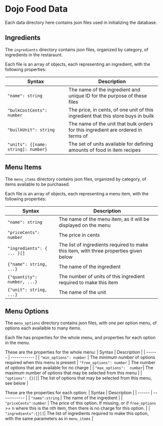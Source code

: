 # Dojo Food Data

Each data directory here contains json files used in initializing the database.

## Ingredients
The `ingredients` directory contains json files, organized by category, of ingredients in the restaraunt.

Each file is an array of objects, each representing an ingredient, with the following properties:

| Syntax | Description |
| ------ | --------- |
| `"name": string` | The name of the ingredient and unique ID for the purpose of these files |
| `"bulkCostCents": number` | The price, in cents, of one unit of this ingredient that this store buys in builk |
| `"builkUnit": string` | The name of the unit that bulk orders for this ingredient are ordered in terms of |
|`"units": {[name: string]: number}`| The set of units available for defining amounts of food in item recipes|


## Menu Items
The `menu_items` directory contains json files, organized by category, of items available to be purchased.

Each file is an array of objects, each representing a menu item, with the following properties:

| Syntax | Description |
| ------ | ----------- |
| `"name": string` | The name of the menu item, as it will be displayed on the menu |
| `"priceCents": number` | The price in cents |
|`"ingredients": { ... }[]`| The list of ingredients required to make this item, with three properties given below |
|`{"name": string, ...}`| The name of the ingredient |
|`{"quantity": number, ...}`| The number of units of this ingredient required to make this item |
|`{"unit": string, ...}`| The name of the unit |

## Menu Options
The `menu_options` directory contains json files, with one per option menu, of options each availalble to many items.

Each file has properties for the whole menu, and properties for each option in the menu.

These are the properties for the whole menu:
| Syntax |  Description |
| ------ | ------------ |
| `"min_options": number` | The minimum number of options required when this menu is present
| `"free_options": number` | The number of options that are available for no charge |
| `"max_options":  number`| The maximum number of options that may be selected from this menu |
| `"options": {}[]`| The list of options that may be selected from this menu, see below |

These are the properties for each option:
| Syntax |  Description |
| ------ | ------------ |
| `"name":string` | The name of the ingredient |
| `"priceCents":number` | The price of this option.  If missing, or if `free_options` >= n where this is the nth item, then there is no charge for this option. |
| `"ingredients":{}[]`| The list of ingredients required to make this option, with the same parameters as in `menu_items` |
